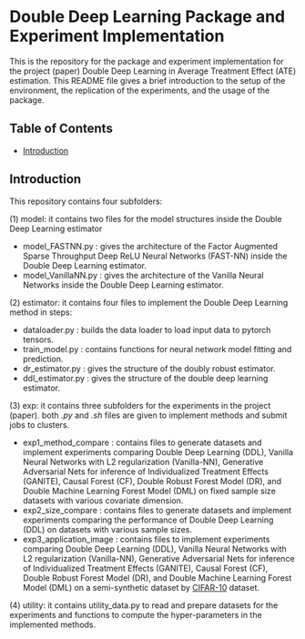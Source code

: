 # Double Deep Learning Package and Experiment Implementation
This is the repository for the package and experiment implementation for the project (paper) Double Deep Learning in Average Treatment Effect (ATE) estimation. This README file gives a brief introduction to the setup of the environment, the replication of the experiments, and the usage of the package. 

## Table of Contents

- [Introduction](#introduction)

## Introduction
This repository contains four subfolders: 

(1) model: it contains two files for the model structures inside the Double Deep Learning estimator
- model_FASTNN.py : gives the architecture of the Factor Augmented Sparse Throughput Deep ReLU Neural Networks (FAST-NN) inside the Double Deep Learning estimator.
- model_VanillaNN.py : gives the architecture of the Vanilla Neural Networks inside the Double Deep Learning estimator.

(2) estimator: it contains four files to implement the Double Deep Learning method in steps: 
- dataloader.py : builds the data loader to load input data to pytorch tensors.
- train_model.py : contains functions for neural network model fitting and prediction.
- dr_estimator.py : gives the structure of the doubly robust estimator.
- ddl_estimator.py : gives the structure of the double deep learning estimator. 

(3) exp: it contains three subfolders for the experiments in the project (paper). both $\textit{.py}$ and $\textit{.sh}$ files are given to implement methods and submit jobs to clusters. 
- exp1_method_compare : contains files to generate datasets and implement experiments comparing Double Deep Learning (DDL), Vanilla Neural Networks with L2 regularization (Vanilla-NN), Generative Adversarial Nets for inference of Individualized Treatment Effects (GANITE), Causal Forest (CF), Double Robust Forest Model (DR), and Double Machine Learning Forest Model (DML) on fixed sample size datasets with various covariate dimension. 
- exp2_size_compare : contains files to generate datasets and implement experiments comparing the performance of Double Deep Learning (DDL) on datasets with various sample sizes. 
- exp3_application_image : contains files to implement experiments comparing Double Deep Learning (DDL), Vanilla Neural Networks with L2 regularization (Vanilla-NN), Generative Adversarial Nets for inference of Individualized Treatment Effects (GANITE), Causal Forest (CF), Double Robust Forest Model (DR), and Double Machine Learning Forest Model (DML) on a semi-synthetic dataset by [CIFAR-10](https://www.cs.toronto.edu/~kriz/cifar.html) dataset. 

(4) utility: it contains utility_data.py to read and prepare datasets for the experiments and functions to compute the hyper-parameters in the implemented methods. 
